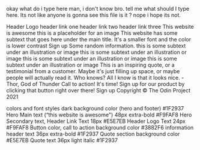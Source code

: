 okay what do i type here man, i don't know bro.
tell me what should I type here. Its not like anyone is gonna see this file is it ?
nope i hope its not.


Header Logo
header link one
header link two
header link three
This website is
awesome
this is a placeholder for an image
This website has some subtext that goes here under the
main title. It's a smaller font and the color is lower
contrast
Sign up
Some random information.
this is some subtext
under an illustration
or image
this is some subtext
under an illustration
or image
this is some subtext
under an illustration
or image
this is some subtext
under an illustration
or image
This is an inspiring quote, or a testimonial from a
customer. Maybe it's just filling up space, or maybe
people will actually read it. Who knows? All I know
is that it looks nice.
-Thor, God of Thunder
Call to action! It's time!
Sign up for our product by clicking that button right over there!
Sign up
Copyright © The Odin Project 2021


colors and font styles
dark background color (hero and footer)
#1F2937
Hero Main text (“this website is awesome")
48px extra-bold #F9FAF8
Hero Secondary text, Header Link Text
18px #E5E7EB
Header Logo Text
24px #F9FAF8
Button color, call to action background color
#3882F6
information header text
36px extra-bold #1F2937
Quote section background color
#E5E7EB
Quote text
36px light italic #1F2937
